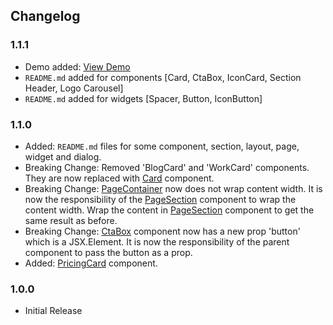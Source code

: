 ## Changelog

### 1.1.1

- Demo added: [View Demo](https://circle-theme-app-unjsb.ondigitalocean.app/)
- `README.md` added for components [Card, CtaBox, IconCard, Section Header, Logo Carousel]
- `README.md` added for widgets [Spacer, Button, IconButton]

### 1.1.0

- Added: `README.md` files for some component, section, layout, page, widget and dialog.
- Breaking Change: Removed 'BlogCard' and 'WorkCard' components. They are now replaced with [Card](./src/components/Card/) component.
- Breaking Change: [PageContainer](./src/layouts/PageContainer.tsx) now does not wrap content width. It is now the responsibility of the [PageSection](./src/layouts/PageSection.tsx) component to wrap the content width. Wrap the content in [PageSection](./src/layouts/PageSection.tsx) component to get the same result as before.
- Breaking Change: [CtaBox](./src/components/CtaBox/) component now has a new prop 'button' which is a JSX.Element. It is now the responsibility of the parent component to pass the button as a prop.
- Added: [PricingCard](./src/components/PricingCard/) component.

### 1.0.0

- Initial Release
